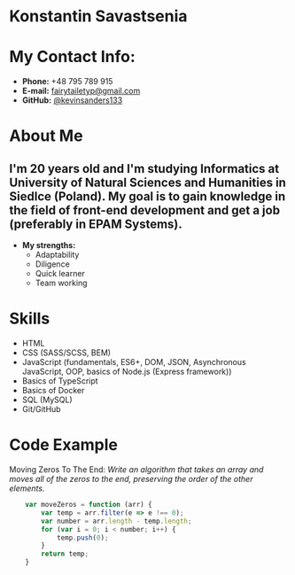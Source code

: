 # Konstantin Savastsenia
# My Contact Info:
* **Phone:** +48 795 789 915
* **E-mail:** [fairytailetyp@gmail.com](fairytailetyp@gmail.com)
* **GitHub:** [@kevinsanders133](https://github.com/kevinsanders133)
# About Me
## I'm 20 years old and I'm studying Informatics at University of Natural Sciences and Humanities in Siedlce (Poland). My goal is to gain knowledge in the field of front-end development and get a job (preferably in EPAM Systems).
* **My strengths:**
    * Adaptability
    * Diligence 
    * Quick learner
    * Team working
# Skills
* HTML
* CSS (SASS/SCSS, BEM)
* JavaScript (fundamentals, ES6+, DOM, JSON, Asynchronous JavaScript, OOP, basics of Node.js (Express framework))
* Basics of TypeScript
* Basics of Docker
* SQL (MySQL)
* Git/GitHub
# Code Example
Moving Zeros To The End: *Write an algorithm that takes an array and moves all of the zeros to the end, preserving the order of the other elements.*
```javascript 
    var moveZeros = function (arr) {
        var temp = arr.filter(e => e !== 0);
        var number = arr.length - temp.length;
        for (var i = 0; i < number; i++) {
            temp.push(0);
        }
        return temp;
    }
```
